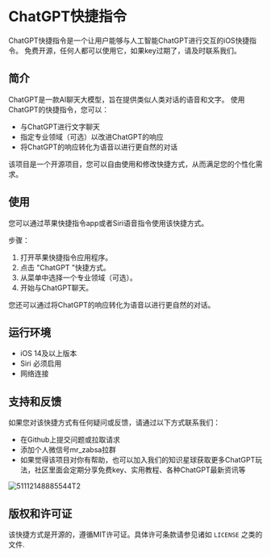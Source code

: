 # ChatGPT快捷指令

ChatGPT快捷指令是一个让用户能够与人工智能ChatGPT进行交互的iOS快捷指令。
免费开源，任何人都可以使用它，如果key过期了，请及时联系我们。

## 简介

ChatGPT是一款AI聊天大模型，旨在提供类似人类对话的语音和文字。 使用ChatGPT的快捷指令，您可以：

- 与ChatGPT进行文字聊天
- 指定专业领域（可选）以改进ChatGPT的响应
- 将ChatGPT的响应转化为语音以进行更自然的对话

该项目是一个开源项目，您可以自由使用和修改快捷方式，从而满足您的个性化需求。

## 使用

您可以通过苹果快捷指令app或者Siri语音指令使用该快捷方式。

步骤：

1. 打开苹果快捷指令应用程序。
2. 点击 "ChatGPT "快捷方式。
3. 从菜单中选择一个专业领域（可选）。
4. 开始与ChatGPT聊天。

您还可以通过将ChatGPT的响应转化为语音以进行更自然的对话。

## 运行环境

- iOS 14及以上版本
- Siri 必须启用
- 网络连接

## 支持和反馈

如果您对该快捷方式有任何疑问或反馈，请通过以下方式联系我们：

- 在Github上提交问题或拉取请求
- 添加个人微信号mr_zabsa拉群
- 如果觉得该项目对你有帮助，也可以加入我们的知识星球获取更多ChatGPT玩法，社区里面会定期分享免费key、实用教程、各种ChatGPT最新资讯等

![51112148885544T2](https://user-images.githubusercontent.com/24582880/234613447-58bbf025-5bf2-4a90-adee-8766e6dc1b8b.JPG)


## 版权和许可证

该快捷方式是开源的，遵循MIT许可证。具体许可条款请参见诸如 `LICENSE` 之类的文件.

